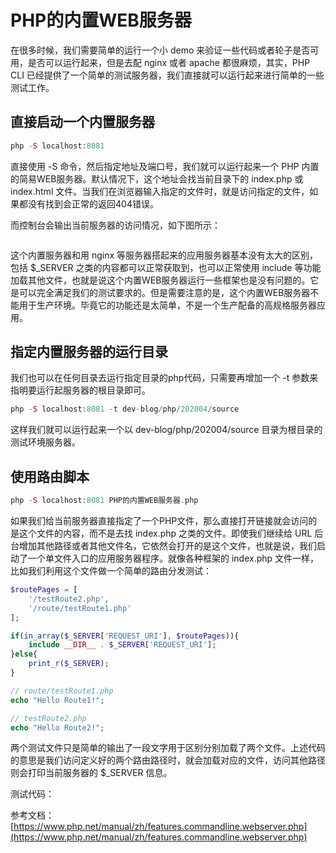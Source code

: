 # PHP的内置WEB服务器

在很多时候，我们需要简单的运行一个小 demo 来验证一些代码或者轮子是否可用，是否可以运行起来，但是去配 nginx 或者 apache 都很麻烦，其实，PHP CLI 已经提供了一个简单的测试服务器，我们直接就可以运行起来进行简单的一些测试工作。

## 直接启动一个内置服务器

```php
php -S localhost:8081
```

直接使用 -S 命令，然后指定地址及端口号，我们就可以运行起来一个 PHP 内置的简易WEB服务器。默认情况下，这个地址会找当前目录下的 index.php 或 index.html 文件。当我们在浏览器输入指定的文件时，就是访问指定的文件，如果都没有找到会正常的返回404错误。

而控制台会输出当前服务器的访问情况，如下图所示：

![]()

这个内置服务器和用 nginx 等服务器搭起来的应用服务器基本没有太大的区别，包括 $_SERVER 之类的内容都可以正常获取到，也可以正常使用 include 等功能加载其他文件，也就是说这个内置WEB服务器运行一些框架也是没有问题的。它是可以完全满足我们的测试要求的。但是需要注意的是，这个内置WEB服务器不能用于生产环境。毕竟它的功能还是太简单，不是一个生产配备的高规格服务器应用。

## 指定内置服务器的运行目录

我们也可以在任何目录去运行指定目录的php代码，只需要再增加一个 -t 参数来指明要运行起服务器的根目录即可。

```php
php -S localhost:8081 -t dev-blog/php/202004/source
```

这样我们就可以运行起来一个以 dev-blog/php/202004/source 目录为根目录的测试环境服务器。

## 使用路由脚本

```php
php -S localhost:8081 PHP的内置WEB服务器.php
```

如果我们给当前服务器直接指定了一个PHP文件，那么直接打开链接就会访问的是这个文件的内容，而不是去找 index.php 之类的文件。即使我们继续给 URL 后台增加其他路径或者其他文件名，它依然会打开的是这个文件，也就是说，我们启动了一个单文件入口的应用服务器程序。就像各种框架的 index.php 文件一样，比如我们利用这个文件做一个简单的路由分发测试：

```php
$routePages = [
    '/testRoute2.php',
    '/route/testRoute1.php'
];

if(in_array($_SERVER['REQUEST_URI'], $routePages)){
    include __DIR__ . $_SERVER['REQUEST_URI'];
}else{
    print_r($_SERVER);
}
```

```php
// route/testRoute1.php
echo "Hello Route1!";

// testRoute2.php
echo "Hello Route2!";
```

两个测试文件只是简单的输出了一段文字用于区别分别加载了两个文件。上述代码的意思是我们访问定义好的两个路由路径时，就会加载对应的文件，访问其他路径则会打印当前服务器的 $_SERVER 信息。

测试代码：

参考文档：
[https://www.php.net/manual/zh/features.commandline.webserver.php](https://www.php.net/manual/zh/features.commandline.webserver.php)
